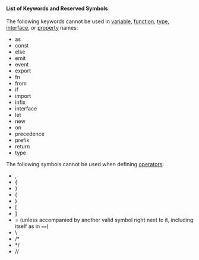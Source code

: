 #### List of Keywords and Reserved Symbols

The following keywords cannot be used in [variable](./statements.md#variable-declarations), [function](./functions.md), [type](./types.md), [interface](./interfaces.md), or [property](./types.md#user-defined-types) names:

* as
* const
* else
* emit
* event
* export
* fn
* from
* if
* import
* infix
* interface
* let
* new
* on
* precedence
* prefix
* return
* type

The following symbols cannot be used when defining [operators](./operators.md):

* ,
* {
* }
* (
* )
* [
* ]
* = (unless accompanied by another valid symbol right next to it, including itself as in `==`)
* \\
* /*
* */
* //

